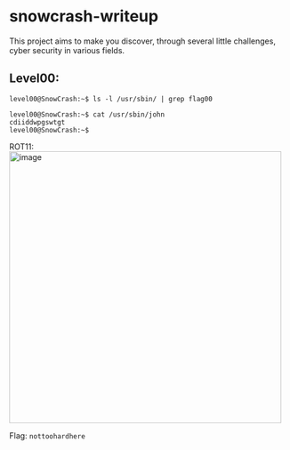 # snowcrash-writeup
This project aims to make you discover, through several little challenges, cyber security in various fields.

## Level00:
```
level00@SnowCrash:~$ ls -l /usr/sbin/ | grep flag00
```
```
level00@SnowCrash:~$ cat /usr/sbin/john
cdiiddwpgswtgt
level00@SnowCrash:~$
```
ROT11: <img width="489" alt="image" src="https://user-images.githubusercontent.com/48088579/148955037-fe8cbff0-538f-4c38-b254-9c58efa00a20.png">

Flag: `nottoohardhere`

